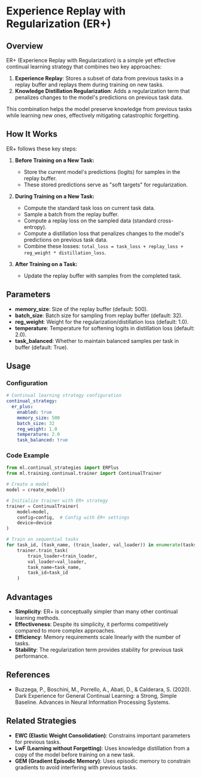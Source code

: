 # Experience Replay with Regularization (ER+)

## Overview

ER+ (Experience Replay with Regularization) is a simple yet effective continual learning strategy that combines two key approaches:

1. **Experience Replay**: Stores a subset of data from previous tasks in a replay buffer and replays them during training on new tasks.
2. **Knowledge Distillation Regularization**: Adds a regularization term that penalizes changes to the model's predictions on previous task data.

This combination helps the model preserve knowledge from previous tasks while learning new ones, effectively mitigating catastrophic forgetting.

## How It Works

ER+ follows these key steps:

1. **Before Training on a New Task:**
   - Store the current model's predictions (logits) for samples in the replay buffer.
   - These stored predictions serve as "soft targets" for regularization.

2. **During Training on a New Task:**
   - Compute the standard task loss on current task data.
   - Sample a batch from the replay buffer.
   - Compute a replay loss on the sampled data (standard cross-entropy).
   - Compute a distillation loss that penalizes changes to the model's predictions on previous task data.
   - Combine these losses: `total_loss = task_loss + replay_loss + reg_weight * distillation_loss`.

3. **After Training on a Task:**
   - Update the replay buffer with samples from the completed task.

## Parameters

- **memory_size**: Size of the replay buffer (default: 500).
- **batch_size**: Batch size for sampling from replay buffer (default: 32).
- **reg_weight**: Weight for the regularization/distillation loss (default: 1.0).
- **temperature**: Temperature for softening logits in distillation loss (default: 2.0).
- **task_balanced**: Whether to maintain balanced samples per task in buffer (default: True).

## Usage

### Configuration

```yaml
# Continual learning strategy configuration
continual_strategy:
  er_plus:
    enabled: true
    memory_size: 500
    batch_size: 32
    reg_weight: 1.0
    temperature: 2.0
    task_balanced: true
```

### Code Example

```python
from ml.continual_strategies import ERPlus
from ml.training.continual.trainer import ContinualTrainer

# Create a model
model = create_model()

# Initialize trainer with ER+ strategy
trainer = ContinualTrainer(
    model=model,
    config=config,  # Config with ER+ settings
    device=device
)

# Train on sequential tasks
for task_id, (task_name, (train_loader, val_loader)) in enumerate(tasks):
    trainer.train_task(
        train_loader=train_loader,
        val_loader=val_loader,
        task_name=task_name,
        task_id=task_id
    )
```

## Advantages

- **Simplicity**: ER+ is conceptually simpler than many other continual learning methods.
- **Effectiveness**: Despite its simplicity, it performs competitively compared to more complex approaches.
- **Efficiency**: Memory requirements scale linearly with the number of tasks.
- **Stability**: The regularization term provides stability for previous task performance.

## References

- Buzzega, P., Boschini, M., Porrello, A., Abati, D., & Calderara, S. (2020). Dark Experience for General Continual Learning: a Strong, Simple Baseline. Advances in Neural Information Processing Systems.

## Related Strategies

- **EWC (Elastic Weight Consolidation)**: Constrains important parameters for previous tasks.
- **LwF (Learning without Forgetting)**: Uses knowledge distillation from a copy of the model before training on a new task.
- **GEM (Gradient Episodic Memory)**: Uses episodic memory to constrain gradients to avoid interfering with previous tasks. 